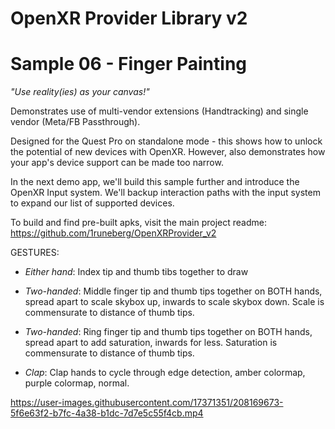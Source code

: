 # OpenXR Provider Library v2
# Sample 06 - Finger Painting

*"Use reality(ies) as your canvas!"*

Demonstrates use of multi-vendor extensions (Handtracking) and single vendor (Meta/FB Passthrough).

Designed for the Quest Pro on standalone mode - this shows how to unlock the potential of new devices with OpenXR. 
However, also demonstrates how your app's device support can be made too narrow.

In the next demo app, we'll build this sample further and introduce the OpenXR Input system. We'll backup interaction
paths with the input system to expand our list of supported devices.

To build and find pre-built apks, visit the main project readme: https://github.com/1runeberg/OpenXRProvider_v2

GESTURES:
- *Either hand*: Index tip and thumb tibs together to draw


- *Two-handed*: Middle finger tip and thumb tips together on BOTH hands, spread apart to scale skybox up, inwards to scale skybox down. Scale is commensurate to distance of thumb tips.


- *Two-handed*: Ring finger tip and thumb tips together on BOTH hands, spread apart to add saturation, inwards for less. Saturation is commensurate to distance of thumb tips.
- *Clap*: Clap hands to cycle through edge detection, amber colormap, purple colormap, normal.

https://user-images.githubusercontent.com/17371351/208169673-5f6e63f2-b7fc-4a38-b1dc-7d7e5c55f4cb.mp4

